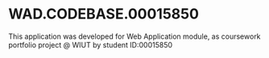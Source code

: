 # WAD.CODEBASE.00015850
This application was developed for Web Application module, as coursework portfolio project @ WIUT by student ID:00015850
